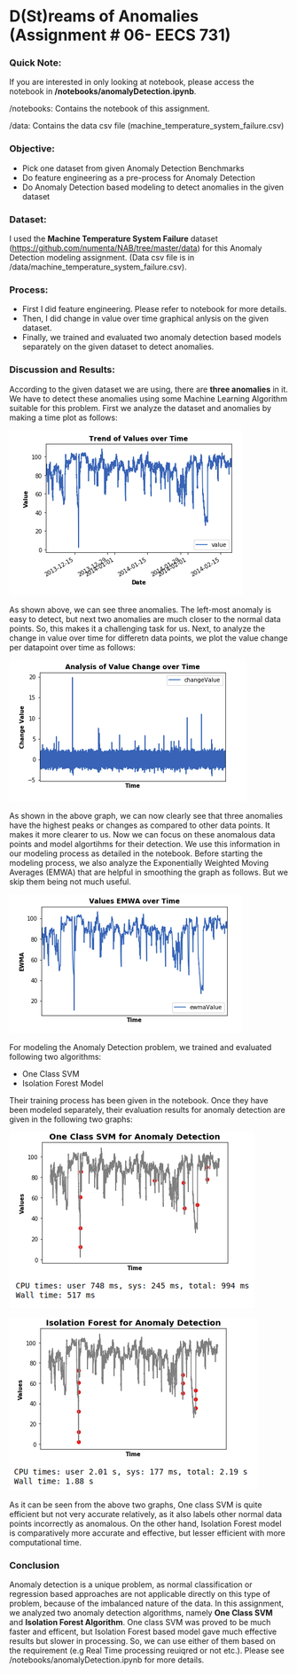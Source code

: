 
D(St)reams of Anomalies (Assignment # 06- EECS 731)
==============================


### Quick Note:
If you are interested in only looking at notebook, please access the notebook in **/notebooks/anomalyDetection.ipynb**.

/notebooks: Contains the notebook of this assignment.

/data: Contains the data csv file (machine_temperature_system_failure.csv)

### Objective:

<ul>
<li>Pick one dataset from given Anomaly Detection Benchmarks</li>
<li>Do feature engineering as a pre-process for Anomaly Detection</li>
<li>Do Anomaly Detection based modeling to detect anomalies in the given dataset</li>
</ul>

### Dataset:

I used the **Machine Temperature System Failure** dataset (https://github.com/numenta/NAB/tree/master/data) for this Anomaly Detection modeling assignment. (Data csv file is in /data/machine_temperature_system_failure.csv).

### Process:

<ul>
<li>First I did feature engineering. Please refer to notebook for more details.</li>
<li>Then, I did change in value over time graphical anlysis on the given dataset.</li>
<li>Finally, we trained and evaluated two anomaly detection based models separately on the given dataset to detect anomalies.</li>
</ul>

### Discussion and Results:
According to the given dataset we are using, there are **three anomalies** in it. We have to detect these anomalies using some Machine Learning Algorithm suitable for this problem. First we analyze the dataset and anomalies by making a time plot as follows:

![Given Dataset Over Time Graph](figs/fig1u.png)


As shown above, we can see three anomalies. The left-most anomaly is easy to detect, but next two anomalies are much closer to the normal data points. So, this makes it a challenging task for us. Next, to analyze the change in value over time for differetn data points, we plot the value change per datapoint over time as follows:

![Change in Value Over Time Graph](figs/fig2au.png)

As shown in the above graph, we can now clearly see that three anomalies have the highest peaks or changes as compared to other data points. It makes it more clearer to us. Now we can focus on these anomalous data points and model algortihms for their detection. We use this information in our modeling process as detailed in the notebook. Before starting the modeling process, we also analyze the Exponentially Weighted Moving Averages (EMWA) that are helpful in smoothing the graph as follows. But we skip them being not much useful.


![EMWA Over Time Graph](figs/fig2u.png)


For modeling the Anomaly Detection problem, we trained and evaluated following two algorithms:


<ul>
<li>One Class SVM</li>
<li>Isolation Forest Model</li>
</ul>

Their training process has been given in the notebook. Once they have been modeled separately, their evaluation results for anomaly detection are given in the following two graphs:

![Once Class SVM based Anomaly Detection Graph](figs/fig3u.png)




![Isolation Forest based Anomaly Detection Graph](figs/fig4u.png)


As it can be seen from the above two graphs, One class SVM is quite efficient but not very accurate relatively, as it also labels other normal data points incorrectly as anomalous. On the other hand, Isolation Forest model is comparatively more accurate and effective, but lesser efficient with more computational time.



### Conclusion

Anomaly detection is a unique problem, as normal classification or regression based approaches are not applicable directly on this type of problem, because of the imbalanced nature of the data. In this assignment, we analyzed two anomaly detection algorithms, namely **One Class SVM** and **Isolation Forest Algorithm**. One class SVM was proved to be much faster and efficent, but Isolation Forest based model gave much effective results but slower in processing. So, we can use either of them based on the requirement (e.g Real Time processing reuiqred or not etc.). Please see /notebooks/anomalyDetection.ipynb for more details.






